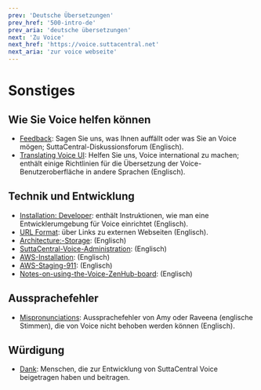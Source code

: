 ```yaml
---
prev: 'Deutsche Übersetzungen'
prev_href: '500-intro-de'
prev_aria: 'deutsche übersetzungen'
next: 'Zu Voice'
next_href: 'https://voice.suttacentral.net'
next_aria: 'zur voice webseite'
---
```

# Sonstiges

## Wie Sie Voice helfen können
* <a href="https://discourse.suttacentral.net/tags/sc-voice" target="_blank">Feedback</a>: Sagen Sie uns, was Ihnen auffällt oder was Sie an Voice mögen; SuttaCentral-Diskussionsforum (Englisch).
* <a href="https://sc-voice.github.io/sc-voice/en/401-translating-voice-ui" target="_blank">Translating Voice UI</a>: Helfen Sie uns, Voice international zu machen; enthält einige Richtlinien für die Übersetzung der Voice-Benutzeroberfläche in andere Sprachen (Englisch).

## Technik und Entwicklung
* <a href="https://sc-voice.github.io/sc-voice/en/490-dev-install" target="_blank">Installation: Developer</a>: enthält Instruktionen, wie man eine Entwicklerumgebung für Voice einrichtet (Englisch).
* <a href="https://sc-voice.github.io/sc-voice/en/490-url-format" target="_blank">URL Format</a>: über Links zu externen Webseiten (Englisch).
* <a href="https://sc-voice.github.io/sc-voice/en/490-arch-storage" target="_blank">Architecture:-Storage</a>: (Englisch)
* <a href="https://sc-voice.github.io/sc-voice/en/490-scv-admin" target="_blank">SuttaCentral-Voice-Administration</a>: (Englisch)
* <a href="https://sc-voice.github.io/sc-voice/en/490-aws-install" target="_blank">AWS-Installation</a>: (Englisch)
* <a href="https://sc-voice.github.io/sc-voice/en/490-aws-staging-911" target="_blank">AWS-Staging-911</a>: (Englisch)
* <a href="https://sc-voice.github.io/sc-voice/en/490-zenhub" target="_blank">Notes-on-using-the-Voice-ZenHub-board</a>: (Englisch)

## Aussprachefehler
* <a href="https://sc-voice.github.io/sc-voice/en/401-mispronunciations" target="_blank">Mispronunciations</a>: Aussprachefehler von Amy oder Raveena (englische Stimmen), die von Voice nicht behoben werden können (Englisch).

## Würdigung
* [Dank](/dhammaregen/de/401-dank): Menschen, die zur Entwicklung von SuttaCentral Voice beigetragen haben und beitragen.
